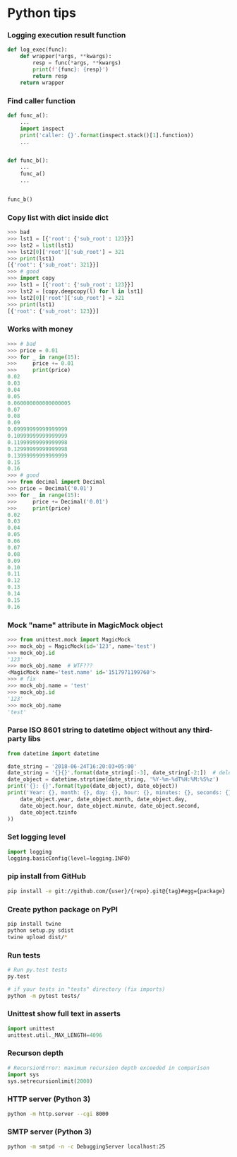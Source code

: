 # Python tips

### Logging execution result function
```Python
def log_exec(func):
    def wrapper(*args, **kwargs):
        resp = func(*args, **kwargs)
        print(f'{func}: {resp}')
        return resp
    return wrapper
```

### Find caller function
```Python
def func_a():
    ...
    import inspect
    print('caller: {}'.format(inspect.stack()[1].function))
    ...


def func_b():
    ...
    func_a()
    ...


func_b()
```

### Copy list with dict inside dict
```Python
>>> bad
>>> lst1 = [{'root': {'sub_root': 123}}]
>>> lst2 = list(lst1)
>>> lst2[0]['root']['sub_root'] = 321
>>> print(lst1)
[{'root': {'sub_root': 321}}]
>>> # good
>>> import copy
>>> lst1 = [{'root': {'sub_root': 123}}]
>>> lst2 = [copy.deepcopy(l) for l in lst1]
>>> lst2[0]['root']['sub_root'] = 321
>>> print(lst1)
[{'root': {'sub_root': 123}}]
```

### Works with money
```Python
>>> # bad
>>> price = 0.01
>>> for _ in range(15):
>>>     price += 0.01
>>>     print(price)
0.02
0.03
0.04
0.05
0.060000000000000005
0.07
0.08
0.09
0.09999999999999999
0.10999999999999999
0.11999999999999998
0.12999999999999998
0.13999999999999999
0.15
0.16
>>> # good
>>> from decimal import Decimal
>>> price = Decimal('0.01')
>>> for _ in range(15):
>>>     price += Decimal('0.01')
>>>     print(price)
0.02
0.03
0.04
0.05
0.06
0.07
0.08
0.09
0.10
0.11
0.12
0.13
0.14
0.15
0.16
```

### Mock "name" attribute in MagicMock object
```Python
>>> from unittest.mock import MagicMock
>>> mock_obj = MagicMock(id='123', name='test')
>>> mock_obj.id
'123'
>>> mock_obj.name  # WTF???
<MagicMock name='test.name' id='1517971199760'>
>>> # fix
>>> mock_obj.name = 'test'
>>> mock_obj.id
'123'
>>> mock_obj.name
'test'
```

### Parse ISO 8601 string to datetime object without any third-party libs
```Python
from datetime import datetime

date_string = '2018-06-24T16:20:03+05:00'
date_string = '{}{}'.format(date_string[:-3], date_string[-2:])  # delete ":" in timezone
date_object = datetime.strptime(date_string, '%Y-%m-%dT%H:%M:%S%z')
print('{}: {}'.format(type(date_object), date_object))
print('Year: {}, month: {}, day: {}, hour: {}, minutes: {}, seconds: {}, tzinfo: {}'.format(
    date_object.year, date_object.month, date_object.day,
    date_object.hour, date_object.minute, date_object.second,
    date_object.tzinfo
))
```

### Set logging level
```Python
import logging
logging.basicConfig(level=logging.INFO)
```

### pip install from GitHub
```Bash
pip install -e git://github.com/{user}/{repo}.git@{tag}#egg={package}
```

### Create python package on PyPI
```Bash
pip install twine
python setup.py sdist
twine upload dist/*
```

### Run tests
```Bash
# Run py.test tests
py.test

# if your tests in "tests" directory (fix imports)
python -m pytest tests/
```

### Unittest show full text in asserts
```Python
import unittest
unittest.util._MAX_LENGTH=4096
```

### Recurson depth
```Python
# RecursionError: maximum recursion depth exceeded in comparison
import sys
sys.setrecursionlimit(2000)
```

### HTTP server (Python 3)
```Bash
python -m http.server --cgi 8000
```

### SMTP server (Python 3)
```Bash
python -m smtpd -n -c DebuggingServer localhost:25
```
